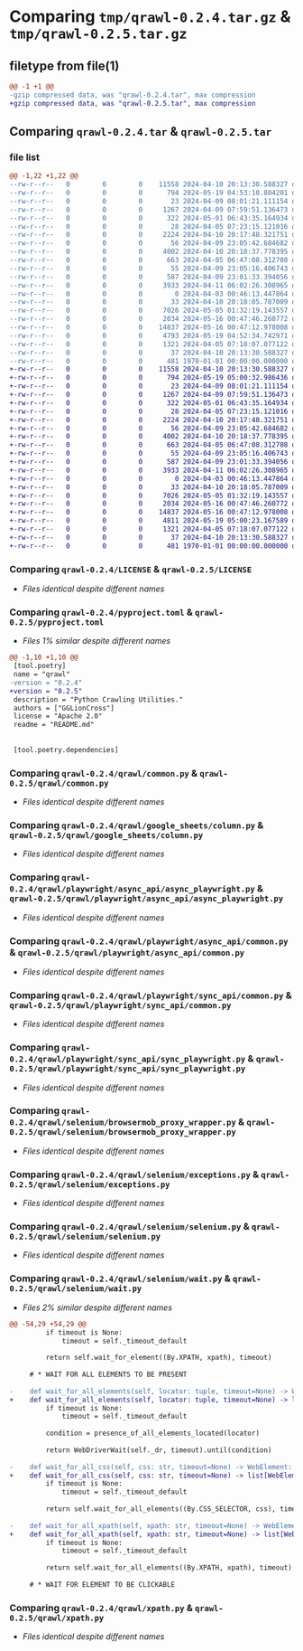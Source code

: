 # Comparing `tmp/qrawl-0.2.4.tar.gz` & `tmp/qrawl-0.2.5.tar.gz`

## filetype from file(1)

```diff
@@ -1 +1 @@
-gzip compressed data, was "qrawl-0.2.4.tar", max compression
+gzip compressed data, was "qrawl-0.2.5.tar", max compression
```

## Comparing `qrawl-0.2.4.tar` & `qrawl-0.2.5.tar`

### file list

```diff
@@ -1,22 +1,22 @@
--rw-r--r--   0        0        0    11558 2024-04-10 20:13:30.588327 qrawl-0.2.4/LICENSE
--rw-r--r--   0        0        0      794 2024-05-19 04:53:10.804201 qrawl-0.2.4/pyproject.toml
--rw-r--r--   0        0        0       23 2024-04-09 08:01:21.111154 qrawl-0.2.4/qrawl/__init__.py
--rw-r--r--   0        0        0     1267 2024-04-09 07:59:51.136473 qrawl-0.2.4/qrawl/common.py
--rw-r--r--   0        0        0      322 2024-05-01 06:43:35.164934 qrawl-0.2.4/qrawl/exceptions.py
--rw-r--r--   0        0        0       28 2024-04-05 07:23:15.121016 qrawl-0.2.4/qrawl/google_sheets/__init__.py
--rw-r--r--   0        0        0     2224 2024-04-10 20:17:48.321751 qrawl-0.2.4/qrawl/google_sheets/column.py
--rw-r--r--   0        0        0       56 2024-04-09 23:05:42.684682 qrawl-0.2.4/qrawl/playwright/async_api/__init__.py
--rw-r--r--   0        0        0     4002 2024-04-10 20:18:37.778395 qrawl-0.2.4/qrawl/playwright/async_api/async_playwright.py
--rw-r--r--   0        0        0      663 2024-04-05 06:47:08.312708 qrawl-0.2.4/qrawl/playwright/async_api/common.py
--rw-r--r--   0        0        0       55 2024-04-09 23:05:16.406743 qrawl-0.2.4/qrawl/playwright/sync_api/__init__.py
--rw-r--r--   0        0        0      587 2024-04-09 23:01:33.394056 qrawl-0.2.4/qrawl/playwright/sync_api/common.py
--rw-r--r--   0        0        0     3933 2024-04-11 06:02:26.308965 qrawl-0.2.4/qrawl/playwright/sync_api/sync_playwright.py
--rw-r--r--   0        0        0        0 2024-04-03 00:46:13.447864 qrawl-0.2.4/qrawl/scrapy/__init__.py
--rw-r--r--   0        0        0       33 2024-04-10 20:18:05.787009 qrawl-0.2.4/qrawl/selenium/__init__.py
--rw-r--r--   0        0        0     7026 2024-05-05 01:32:19.143557 qrawl-0.2.4/qrawl/selenium/browsermob_proxy_wrapper.py
--rw-r--r--   0        0        0     2034 2024-05-16 00:47:46.260772 qrawl-0.2.4/qrawl/selenium/exceptions.py
--rw-r--r--   0        0        0    14837 2024-05-16 00:47:12.978008 qrawl-0.2.4/qrawl/selenium/selenium.py
--rw-r--r--   0        0        0     4793 2024-05-19 04:52:34.742971 qrawl-0.2.4/qrawl/selenium/wait.py
--rw-r--r--   0        0        0     1321 2024-04-05 07:18:07.077122 qrawl-0.2.4/qrawl/xpath.py
--rw-r--r--   0        0        0       37 2024-04-10 20:13:30.588327 qrawl-0.2.4/README.md
--rw-r--r--   0        0        0      481 1970-01-01 00:00:00.000000 qrawl-0.2.4/PKG-INFO
+-rw-r--r--   0        0        0    11558 2024-04-10 20:13:30.588327 qrawl-0.2.5/LICENSE
+-rw-r--r--   0        0        0      794 2024-05-19 05:00:32.986436 qrawl-0.2.5/pyproject.toml
+-rw-r--r--   0        0        0       23 2024-04-09 08:01:21.111154 qrawl-0.2.5/qrawl/__init__.py
+-rw-r--r--   0        0        0     1267 2024-04-09 07:59:51.136473 qrawl-0.2.5/qrawl/common.py
+-rw-r--r--   0        0        0      322 2024-05-01 06:43:35.164934 qrawl-0.2.5/qrawl/exceptions.py
+-rw-r--r--   0        0        0       28 2024-04-05 07:23:15.121016 qrawl-0.2.5/qrawl/google_sheets/__init__.py
+-rw-r--r--   0        0        0     2224 2024-04-10 20:17:48.321751 qrawl-0.2.5/qrawl/google_sheets/column.py
+-rw-r--r--   0        0        0       56 2024-04-09 23:05:42.684682 qrawl-0.2.5/qrawl/playwright/async_api/__init__.py
+-rw-r--r--   0        0        0     4002 2024-04-10 20:18:37.778395 qrawl-0.2.5/qrawl/playwright/async_api/async_playwright.py
+-rw-r--r--   0        0        0      663 2024-04-05 06:47:08.312708 qrawl-0.2.5/qrawl/playwright/async_api/common.py
+-rw-r--r--   0        0        0       55 2024-04-09 23:05:16.406743 qrawl-0.2.5/qrawl/playwright/sync_api/__init__.py
+-rw-r--r--   0        0        0      587 2024-04-09 23:01:33.394056 qrawl-0.2.5/qrawl/playwright/sync_api/common.py
+-rw-r--r--   0        0        0     3933 2024-04-11 06:02:26.308965 qrawl-0.2.5/qrawl/playwright/sync_api/sync_playwright.py
+-rw-r--r--   0        0        0        0 2024-04-03 00:46:13.447864 qrawl-0.2.5/qrawl/scrapy/__init__.py
+-rw-r--r--   0        0        0       33 2024-04-10 20:18:05.787009 qrawl-0.2.5/qrawl/selenium/__init__.py
+-rw-r--r--   0        0        0     7026 2024-05-05 01:32:19.143557 qrawl-0.2.5/qrawl/selenium/browsermob_proxy_wrapper.py
+-rw-r--r--   0        0        0     2034 2024-05-16 00:47:46.260772 qrawl-0.2.5/qrawl/selenium/exceptions.py
+-rw-r--r--   0        0        0    14837 2024-05-16 00:47:12.978008 qrawl-0.2.5/qrawl/selenium/selenium.py
+-rw-r--r--   0        0        0     4811 2024-05-19 05:00:23.167589 qrawl-0.2.5/qrawl/selenium/wait.py
+-rw-r--r--   0        0        0     1321 2024-04-05 07:18:07.077122 qrawl-0.2.5/qrawl/xpath.py
+-rw-r--r--   0        0        0       37 2024-04-10 20:13:30.588327 qrawl-0.2.5/README.md
+-rw-r--r--   0        0        0      481 1970-01-01 00:00:00.000000 qrawl-0.2.5/PKG-INFO
```

### Comparing `qrawl-0.2.4/LICENSE` & `qrawl-0.2.5/LICENSE`

 * *Files identical despite different names*

### Comparing `qrawl-0.2.4/pyproject.toml` & `qrawl-0.2.5/pyproject.toml`

 * *Files 1% similar despite different names*

```diff
@@ -1,10 +1,10 @@
 [tool.poetry]
 name = "qrawl"
-version = "0.2.4"
+version = "0.2.5"
 description = "Python Crawling Utilities."
 authors = ["GGLionCross"]
 license = "Apache 2.0"
 readme = "README.md"
 
 
 [tool.poetry.dependencies]
```

### Comparing `qrawl-0.2.4/qrawl/common.py` & `qrawl-0.2.5/qrawl/common.py`

 * *Files identical despite different names*

### Comparing `qrawl-0.2.4/qrawl/google_sheets/column.py` & `qrawl-0.2.5/qrawl/google_sheets/column.py`

 * *Files identical despite different names*

### Comparing `qrawl-0.2.4/qrawl/playwright/async_api/async_playwright.py` & `qrawl-0.2.5/qrawl/playwright/async_api/async_playwright.py`

 * *Files identical despite different names*

### Comparing `qrawl-0.2.4/qrawl/playwright/async_api/common.py` & `qrawl-0.2.5/qrawl/playwright/async_api/common.py`

 * *Files identical despite different names*

### Comparing `qrawl-0.2.4/qrawl/playwright/sync_api/common.py` & `qrawl-0.2.5/qrawl/playwright/sync_api/common.py`

 * *Files identical despite different names*

### Comparing `qrawl-0.2.4/qrawl/playwright/sync_api/sync_playwright.py` & `qrawl-0.2.5/qrawl/playwright/sync_api/sync_playwright.py`

 * *Files identical despite different names*

### Comparing `qrawl-0.2.4/qrawl/selenium/browsermob_proxy_wrapper.py` & `qrawl-0.2.5/qrawl/selenium/browsermob_proxy_wrapper.py`

 * *Files identical despite different names*

### Comparing `qrawl-0.2.4/qrawl/selenium/exceptions.py` & `qrawl-0.2.5/qrawl/selenium/exceptions.py`

 * *Files identical despite different names*

### Comparing `qrawl-0.2.4/qrawl/selenium/selenium.py` & `qrawl-0.2.5/qrawl/selenium/selenium.py`

 * *Files identical despite different names*

### Comparing `qrawl-0.2.4/qrawl/selenium/wait.py` & `qrawl-0.2.5/qrawl/selenium/wait.py`

 * *Files 2% similar despite different names*

```diff
@@ -54,29 +54,29 @@
         if timeout is None:
             timeout = self._timeout_default
 
         return self.wait_for_element((By.XPATH, xpath), timeout)
 
     # * WAIT FOR ALL ELEMENTS TO BE PRESENT
 
-    def wait_for_all_elements(self, locator: tuple, timeout=None) -> WebElement:
+    def wait_for_all_elements(self, locator: tuple, timeout=None) -> list[WebElement]:
         if timeout is None:
             timeout = self._timeout_default
 
         condition = presence_of_all_elements_located(locator)
 
         return WebDriverWait(self._dr, timeout).until(condition)
 
-    def wait_for_all_css(self, css: str, timeout=None) -> WebElement:
+    def wait_for_all_css(self, css: str, timeout=None) -> list[WebElement]:
         if timeout is None:
             timeout = self._timeout_default
 
         return self.wait_for_all_elements((By.CSS_SELECTOR, css), timeout)
 
-    def wait_for_all_xpath(self, xpath: str, timeout=None) -> WebElement:
+    def wait_for_all_xpath(self, xpath: str, timeout=None) -> list[WebElement]:
         if timeout is None:
             timeout = self._timeout_default
 
         return self.wait_for_all_elements((By.XPATH, xpath), timeout)
 
     # * WAIT FOR ELEMENT TO BE CLICKABLE
```

### Comparing `qrawl-0.2.4/qrawl/xpath.py` & `qrawl-0.2.5/qrawl/xpath.py`

 * *Files identical despite different names*

